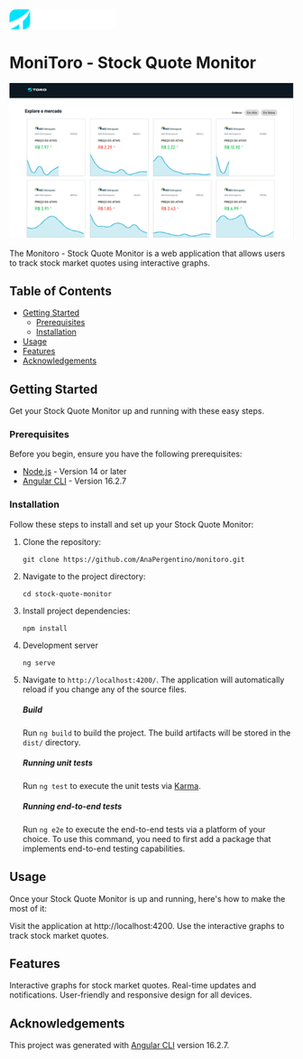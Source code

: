 ![Toro](https://github.com/AnaPergentino/monitoro/blob/main/src/assets/logo.svg)

# MoniToro -  Stock Quote Monitor

![Stock Monitor](https://github.com/AnaPergentino/monitoro/blob/main/screenshot/MoniToro-screenshot.png) 

The Monitoro - Stock Quote Monitor is a web application that allows users to track stock market quotes using interactive graphs.

## Table of Contents
- [Getting Started](#getting-started)
  - [Prerequisites](#prerequisites)
  - [Installation](#installation)
- [Usage](#usage)
- [Features](#features)
- [Acknowledgements](#acknowledgements)

## Getting Started

Get your Stock Quote Monitor up and running with these easy steps.

### Prerequisites

Before you begin, ensure you have the following prerequisites:

- [Node.js](https://nodejs.org/) - Version 14 or later
- [Angular CLI](https://github.com/angular/angular-cli) - Version 16.2.7

### Installation

Follow these steps to install and set up your Stock Quote Monitor:

1. Clone the repository:
   ```
   git clone https://github.com/AnaPergentino/monitoro.git
2. Navigate to the project directory:
    ```
    cd stock-quote-monitor
3. Install project dependencies:
    ```
    npm install
4. Development server
    ```
    ng serve 
5. Navigate to `http://localhost:4200/`. The application will automatically reload if you change any of the source files.

    ##### Build

    Run `ng build` to build the project. The build artifacts will be stored in the `dist/` directory.

    ##### Running unit tests

    Run `ng test` to execute the unit tests via [Karma](https://karma-runner.github.io).

    ##### Running end-to-end tests

    Run `ng e2e` to execute the end-to-end tests via a platform of your choice. To use this command, you need to first add a package that implements end-to-end testing capabilities.
## Usage
Once your Stock Quote Monitor is up and running, here's how to make the most of it:

Visit the application at http://localhost:4200.
Use the interactive graphs to track stock market quotes.


## Features
Interactive graphs for stock market quotes.
Real-time updates and notifications.
User-friendly and responsive design for all devices.

## Acknowledgements
This project was generated with [Angular CLI](https://github.com/angular/angular-cli) version 16.2.7.


